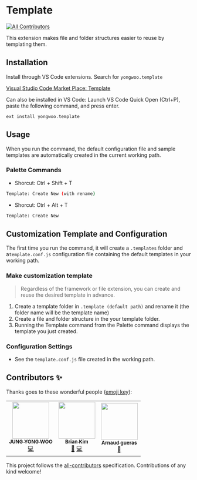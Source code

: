 # Template

<!-- ALL-CONTRIBUTORS-BADGE:START - Do not remove or modify this section -->
[![All Contributors](https://img.shields.io/badge/all_contributors-3-orange.svg?style=flat-square)](#contributors-)
<!-- ALL-CONTRIBUTORS-BADGE:END -->

This extension makes file and folder structures easier to reuse by templating them.

## Installation

Install through VS Code extensions. Search for `yongwoo.template`

[Visual Studio Code Market Place: Template](https://marketplace.visualstudio.com/items?itemName=yongwoo.template)

Can also be installed in VS Code: Launch VS Code Quick Open (Ctrl+P), paste the following command, and press enter.

```
ext install yongwoo.template
```

## Usage

When you run the command, the default configuration file and sample templates are automatically created in the current working path.

### Palette Commands

- Shorcut: Ctrl + Shift + T

```bash
Template: Create New (with rename)
```

- Shorcut: Ctrl + Alt + T

```bash
Template: Create New
```

## Customization Template and Configuration

The first time you run the command, it will create a `.templates` folder and a`template.conf.js` configuration file containing the default templates in your working path.

### Make customization template

> Regardless of the framework or file extension, you can create and reuse the desired template in advance.

1. Create a template folder in `.template (default path)` and rename it (the folder name will be the template name)
2. Create a file and folder structure in the your template folder.
3. Running the Template command from the Palette command displays the template you just created.

### Configuration Settings

- See the `template.conf.js` file created in the working path.

## Contributors ✨

Thanks goes to these wonderful people ([emoji key](https://allcontributors.org/docs/en/emoji-key)):

<!-- ALL-CONTRIBUTORS-LIST:START - Do not remove or modify this section -->
<!-- prettier-ignore-start -->
<!-- markdownlint-disable -->
<table>
  <tr>
    <td align="center"><a href="https://github.com/stegano"><img src="https://avatars2.githubusercontent.com/u/11916476?v=4" width="100px;" alt=""/><br /><sub><b>JUNG YONG WOO</b></sub></a><br /><a href="https://github.com/stegano/vscode-template/commits?author=stegano" title="Code">💻</a></td>
    <td align="center"><a href="http://pwrwave.blogspot.com"><img src="https://avatars3.githubusercontent.com/u/5355987?v=4" width="100px;" alt=""/><br /><sub><b>Brian Kim</b></sub></a><br /><a href="https://github.com/stegano/vscode-template/issues?q=author%3Akeiches" title="Bug reports">🐛</a> <a href="https://github.com/stegano/vscode-template/commits?author=keiches" title="Code">💻</a></td>
    <td align="center"><a href="https://github.com/arnogues"><img src="https://avatars1.githubusercontent.com/u/2287663?v=4" width="100px;" alt=""/><br /><sub><b>Arnaud gueras</b></sub></a><br /><a href="#ideas-arnogues" title="Ideas, Planning, & Feedback">🤔</a></td>
  </tr>
</table>

<!-- markdownlint-enable -->
<!-- prettier-ignore-end -->
<!-- ALL-CONTRIBUTORS-LIST:END -->

This project follows the [all-contributors](https://github.com/all-contributors/all-contributors) specification. Contributions of any kind welcome!
